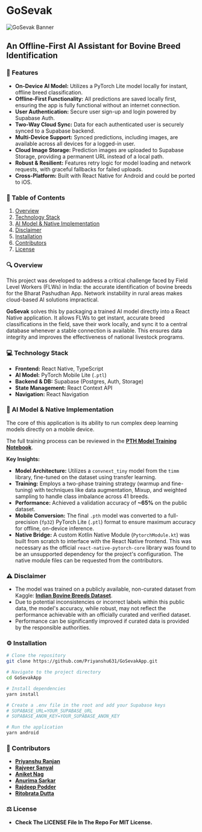 # GoSevak

![GoSevak Banner](./assets/banner.png)

## An Offline-First AI Assistant for Bovine Breed Identification

### 🚀 Features
- **On-Device AI Model:** Utilizes a PyTorch Lite model locally for instant, offline breed classification.
- **Offline-First Functionality:** All predictions are saved locally first, ensuring the app is fully functional without an internet connection.
- **User Authentication:** Secure user sign-up and login powered by Supabase Auth.
- **Two-Way Cloud Sync:** Data for each authenticated user is securely synced to a Supabase backend.
- **Multi-Device Support:** Synced predictions, including images, are available across all devices for a logged-in user.
- **Cloud Image Storage:** Prediction images are uploaded to Supabase Storage, providing a permanent URL instead of a local path.
- **Robust & Resilient:** Features retry logic for model loading and network requests, with graceful fallbacks for failed uploads.
- **Cross-Platform:** Built with React Native for Android and could be ported to iOS.

### 📖 Table of Contents
1. [Overview](#-overview)
2. [Technology Stack](#-technology-stack)
3. [AI Model & Native Implementation](#-ai-model--native-implementation)
4. [Disclaimer](#️-disclaimer)
5. [Installation](#️-installation)
6. [Contributors](#-contributors)
7. [License](#️-license)

### 🔍 Overview
This project was developed to address a critical challenge faced by Field Level Workers (FLWs) in India: the accurate identification of bovine breeds for the Bharat Pashudhan App. Network instability in rural areas makes cloud-based AI solutions impractical.

**GoSevak** solves this by packaging a trained AI model directly into a React Native application. It allows FLWs to get instant, accurate breed classifications in the field, save their work locally, and sync it to a central database whenever a stable connection is available. This ensures data integrity and improves the effectiveness of national livestock programs.

### 💻 Technology Stack
- **Frontend:** React Native, TypeScript
- **AI Model:** PyTorch Mobile Lite (`.ptl`)
- **Backend & DB:** Supabase (Postgres, Auth, Storage)
- **State Management:** React Context API
- **Navigation:** React Navigation

### 🧠 AI Model & Native Implementation
The core of this application is its ability to run complex deep learning models directly on a mobile device.

The full training process can be reviewed in the **[PTH Model Training Notebook](https://github.com/Priyanshu631/bovine-breeds/blob/main/apps/docs/indian-bovine-breeds-classification.ipynb)**.

**Key Insights:**
- **Model Architecture:** Utilizes a `convnext_tiny` model from the `timm` library, fine-tuned on the dataset using transfer learning.
- **Training:** Employs a two-phase training strategy (warmup and fine-tuning) with techniques like data augmentation, Mixup, and weighted sampling to handle class imbalance across 41 breeds.
- **Performance:** Achieved a validation accuracy of **~65%** on the public dataset.
- **Mobile Conversion:** The final `.pth` model was converted to a full-precision (`fp32`) PyTorch Lite (`.ptl`) format to ensure maximum accuracy for offline, on-device inference.
- **Native Bridge:** A custom Kotlin Native Module (`PytorchModule.kt`) was built from scratch to interface with the React Native frontend. This was necessary as the official `react-native-pytorch-core` library was found to be an unsupported dependency for the project's configuration. The native module files can be requested from the contributors.

### ⚠️ Disclaimer
- The model was trained on a publicly available, non-curated dataset from Kaggle: **[Indian Bovine Breeds Dataset](https://www.kaggle.com/datasets/lukex9442/indian-bovine-breeds)**.
- Due to potential inconsistencies or incorrect labels within this public data, the model's accuracy, while robust, may not reflect the performance achievable with an officially curated and verified dataset.
- Performance can be significantly improved if curated data is provided by the responsible authorities.

### ⚙️ Installation
```bash
# Clone the repository
git clone https://github.com/Priyanshu631/GoSevakApp.git

# Navigate to the project directory
cd GoSevakApp

# Install dependencies
yarn install

# Create a .env file in the root and add your Supabase keys
# SUPABASE_URL=YOUR_SUPABASE_URL
# SUPABASE_ANON_KEY=YOUR_SUPABASE_ANON_KEY

# Run the application
yarn android
```

### 📝 Contributors
- **[Priyanshu Ranjan](https://github.com/Priyanshu631)** 
- **[Rajveer Sanyal](https://github.com/rajveer0104)** 
- **[Aniket Nag](https://github.com/homelesssnake-101)** 
- **[Anurima Sarkar](https://github.com/Anurima2206)** 
- **[Rajdeep Podder](https://github.com/raj-deep-20)**
- **[Ritobrata Dutta](https://github.com/drito04)**

### ⚖️ License
- **Check The LICENSE File In The Repo For MIT License.**
